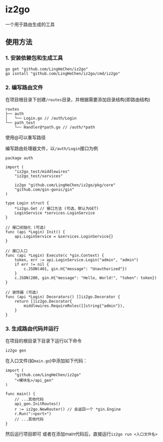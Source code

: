 # iz2go

一个用于路由生成的工具

## 使用方法
### 1. 安装依赖包和生成工具
``` shell
go get "github.com/LingHeChen/iz2go"
go isntall "github.com/LingHeChen/iz2go/cmd/iz2go"
```
### 2. 编写路由文件
在项目根目录下创建`/routes`目录，并根据需要添加目录结构(即路由结构)
``` plainText
routes
├── auth
│   └── Login.go // /auth/Login
└── path_test
    └── Handler@*path.go // /auth/*path
```
使用@可以重写路径

编写路由处理器文件，以`/auth/Login`接口为例
``` golang
package auth

import (
	"iz2go_test/middlewires"
	"iz2go_test/services"

	iz2go "github.com/LingHeChen/iz2go/pkg/core"
	"github.com/gin-gonic/gin"
)

type Login struct {
	*iz2go.Get // 接口方法 (可选，默认为GET)
	LoginService *services.LoginService
}

// 接口初始化 (可选)
func (api *Login) Init() {
	api.LoginService = &services.LoginService{}
}

// 接口入口
func (api *Login) Execute(c *gin.Context) {
	token, err := api.LoginService.Login("admin", "admin")
	if err != nil {
		c.JSON(401, gin.H{"message": "Unauthorized"})
	}
	c.JSON(200, gin.H{"message": "Hello, World!", "token": token})
}

// 装饰器 (可选)
func (api *Login) Decorators() []iz2go.Decorator {
	return []iz2go.Decorator{
		middlewires.RequireRoles([]string{"admin"}),
	}
}
```
### 3. 生成路由代码并运行
在项目的根目录下目录下运行以下命令
``` shell
iz2go gen
```
在入口文件(如`main.go`)中添加如下代码：
``` golang
import (
    "github.com/LingHeChen/iz2go"
    "<模块名>/api_gen"
)

func main() {
    // ...其他代码
    api_gen.InitRoutes()
    r := iz2go.NewRouter() // 会返回一个 *gin.Engine
    r.Run(":<port>")
    // ...其他代码
}
```
然后运行项目即可
或者在添加main代码后，直接运行`iz2go run <入口文件名>`
